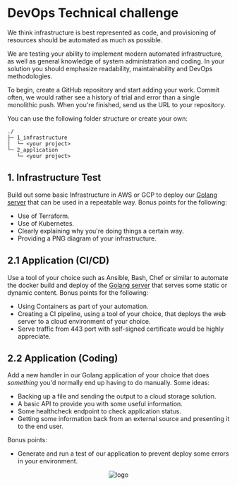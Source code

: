 # DevOps Technical challenge

We think infrastructure is best represented as code, and provisioning of resources should be automated as much as possible.

We are testing your ability to implement modern automated infrastructure, as well as general knowledge of system administration and coding. In your solution you should emphasize readability, maintainability and DevOps methodologies.

To begin, create a GitHub repository and start adding your work. Commit often, we would rather see a history of trial and error than a single monolithic push. When you're finished, send us the URL to your repository.

You can use the following folder structure or create your own:

```
./
├─ 1_infrastructure
│  └─ <your project>
└─ 2_application
   └─ <your project>
```

## 1. Infrastructure Test

Build out some basic Infrastructure in AWS or GCP to deploy our [Golang server](app/server.go) that can be used in a repeatable way.
Bonus points for the following:

* Use of Terraform.
* Use of Kubernetes.
* Clearly explaining why you're doing things a certain way.
* Providing a PNG diagram of your infrastructure.

## 2.1 Application (CI/CD)

Use a tool of your choice such as Ansible, Bash, Chef or similar to automate the docker build and deploy of the [Golang server](app/server.go) that serves some static or dynamic content.
Bonus points for the following:

* Using Containers as part of your automation.
* Creating a CI pipeline, using a tool of your choice, that deploys the web server to a cloud environment of your choice.
* Serve traffic from 443 port with self-signed certificate would be highly appreciate.

## 2.2 Application (Coding)

Add a new handler in our Golang application of your choice that does _something_ you'd normally end up having to do manually.
Some ideas:

* Backing up a file and sending the output to a cloud storage solution.
* A basic API to provide you with some useful information.
* Some healthcheck endpoint to check application status.
* Getting some information back from an external source and presenting it to the end user.

Bonus points:

* Generate and run a test of our application to prevent deploy some errors in your environment.

<p align="center">
  <img src="https://europe-west1-holded-analytics-dev-208b.cloudfunctions.net/image_tracker/challenges-devops.png?id=challenges-devops.md" title="logo">
</p>